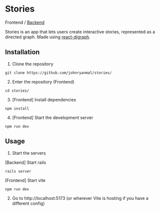 # Stories
Frontend / [Backend](https://github.com/johnryanmal/stories-api#stories)

Stories is an app that lets users create interactive stories, represented as a directed graph. Made using [react-digraph](https://github.com/uber/react-digraph).

## Installation

1. Clone the repository
```
git clone https://github.com/johnryanmal/stories/
```

2. Enter the repository (Frontend)
```
cd stories/
```

3. [Frontend] Install dependencies
```
npm install
```

4. [Frontend] Start the development server
```
npm run dev
```

## Usage

1. Start the servers

[Backend] Start rails
```
rails server
```

[Frontend] Start vite
```
npm run dev
```

2. Go to http://localhost:5173 (or wherever Vite is hosting if you have a different config)

